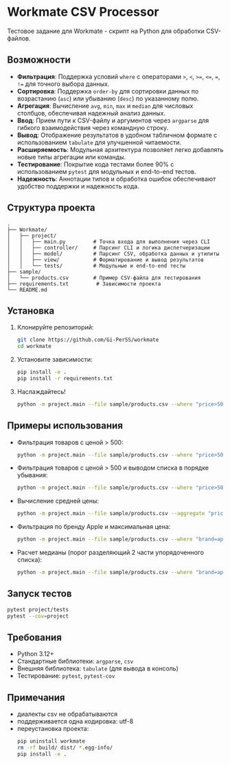 # Workmate CSV Processor

Тестовое задание для Workmate - скрипт на Python для обработки CSV-файлов.

## Возможности

- **Фильтрация**: Поддержка условий `where` с операторами `>`, `<`, `>=`, `<=`, `=`, `!=` для точного выбора данных.
- **Сортировка**: Поддержка `order-by` для сортировки данных по возрастанию (`asc`) или убыванию (`desc`) по указанному полю.
- **Агрегация**: Вычисление `avg`, `min`, `max` и `median` для числовых столбцов, обеспечивая надежный анализ данных.
- **Ввод**: Прием пути к CSV-файлу и аргументов через `argparse` для гибкого взаимодействия через командную строку.
- **Вывод**: Отображение результатов в удобном табличном формате с использованием `tabulate` для улучшенной читаемости.
- **Расширяемость**: Модульная архитектура позволяет легко добавлять новые типы агрегации или команды.
- **Тестирование**: Покрытие кода тестами более 90% с использованием `pytest` для модульных и end-to-end тестов.
- **Надежность**: Аннотации типов и обработка ошибок обеспечивают удобство поддержки и надежность кода.

## Структура проекта

```
.
├── Workmate/
│   ├── project/
│   │   ├── main.py         # Точка входа для выполнения через CLI
│   │   ├── controller/     # Парсинг CLI и логика диспетчеризации
│   │   ├── model/          # Парсинг CSV, обработка данных и утилиты
│   │   ├── view/           # Форматирование и вывод результатов
│   │   └── tests/          # Модульные и end-to-end тесты
├── sample/
│   └── products.csv        # Пример CSV-файла для тестирования
├── requirements.txt         # Зависимости проекта
└── README.md
```

## Установка

1. Клонируйте репозиторий:
   ```bash
   git clone https://github.com/Gi-PerSS/workmate
   cd workmate
   ```
2. Установите зависимости:
   ```bash
   pip install -e .
   pip install -r requirements.txt
   ```
3. Наслаждайтесь!
   ```bash
   python -m project.main --file sample/products.csv --where "price>500" --aggregate "price=avg"
   ```

## Примеры использования

- Фильтрация товаров с ценой > 500:
  ```bash
  python -m project.main --file sample/products.csv --where "price>500"
  ```
- Фильтрация товаров с ценой > 500 и выводом списка в порядке убывания:
  ```bash
  python -m project.main --file sample/products.csv --where "price>500" --order-by "price=desc"
  ```
- Вычисление средней цены:
  ```bash
  python -m project.main --file sample/products.csv --aggregate "price=avg"
  ```
- Фильтрация по бренду Apple и максимальная цена:
  ```bash
  python -m project.main --file sample/products.csv --where "brand=apple" --aggregate "price=max"
  ```
- Расчет медианы (порог разделяющий 2 части упорядоченного списка):
  ```bash
  python -m project.main --file sample/products.csv --where "brand=apple" --aggregate "rating=median"
  ```

## Запуск тестов

```bash
pytest project/tests
pytest --cov=project
```

## Требования

- Python 3.12+
- Стандартные библиотеки: `argparse`, `csv`
- Внешняя библиотека: `tabulate` (для вывода в консоль)
- Тестирование: `pytest`, `pytest-cov`

## Примечания

- диалекты csv не обрабатываются
- поддерживается одна кодировка: utf-8
- переустановка проекта:
  ```bash
  pip uninstall workmate
  rm -rf build/ dist/ *.egg-info/
  pip install -e .
  ```
